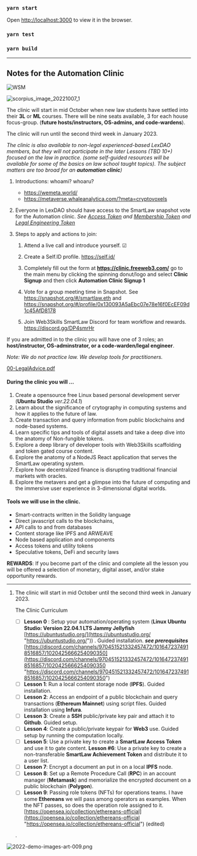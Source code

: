 ### `yarn start`
Open [http://localhost:3000](http://localhost:3000) to view it in the browser.
### `yarn test`
### `yarn build`

-------------
Notes for the Automation Clinic
-------------

![WSM](https://user-images.githubusercontent.com/32429716/194555966-3ff70653-d55d-4abd-a099-c16bf28ab3b2.gif)



![scorpius_image_20221007_1](https://user-images.githubusercontent.com/32429716/194557032-3c300596-77a4-44d9-837c-c66627377907.png)

The clinic will start in mid October when new law students have settled into their **3L** or **ML** courses. There will be nine seats available, 3 for each house focus-group. (**future hosts/instructors, OS-admins, and code-wardens**). 

The clinic will run until the second third week in January 2023.
    
*The clinic is also available to non-legal experienced-based LexDAO members, but they will not participate in the later Lessons (TBD 10+) focused on the law in practice. (some self-guided resources will be available for some of the basics on law school taught topics). The subject matters are too broad for an **automation clinic**)*


1. Introductions: whoami? whoaru?
    * https://wemeta.world/
    * https://metaverse.whaleanalytica.com/?meta=cryptovoxels


3. Everyone in LexDAO should have access to the SmartLaw snapshot vote for the Automation clinic. *See [Access Token]((https://opensea.io/assets/matic/0xa77e11b845e31e2c24ddc004fb8f93759c097274/496925736968920592695302422083945832576479845996267831971701744113549326)) and [Membership Token]((https://opensea.io/assets/matic/0x9378f978c691f0247dd75f5efa4c77efb31b26c6/41)) and [Legal Engineering Token]((https://opensea.io/assets/ethereum/0x7106bb3faaa84fff35ed57405d24d47dea6df183/6))* 
4. Steps to apply and actions to join:
	1. Attend a live call and introduce yourself. ☑
	2. Create a Self.ID profile. https://self.id/
	3. Completely fill out the form at **https://clinic.freeweb3.com/** go to the main menu by clicking the spinning donut/logo and select **Clinic Signup** and then click **Automation Clinic Signup 1**
	4. Vote for a group meeting time in Snapshot. See https://snapshot.org/#/smartlaw.eth and  https://snapshot.org/#/profile/0x130093A5aEbc07e78e16f0EcEF09d1c45AfD8178

	5. Join Web3Skills SmartLaw Discord for team workflow and rewards. https://discord.gg/DP4smrHr

If you are admitted in to the clinic you will have one of 3 roles; an **host/instructor, OS-adminstrator, or a code-warden/legal engineer**. 

*Note: We do not practice law. We develop tools for practitioners.*  

[00-LegalAdvice.pdf](https://github.com/wl-uiux/smartlaw-dashboard/files/9733975/00-LegalAdvice.pdf)


#### During the clinic you will ...
1. Create a opensource free Linux based personal development server (**Ubuntu Studio** *ver.22.04.1*)
2. Learn about the significance of crytography in computing systems and how it applies to the future of law.
3. Create transaction and query information from public blockchains and node-based systems.
4. Learn specific tips and tools of digital assets and take a deep dive into the anatomy of Non-fungible tokens.
5. Explore a deep library of developer tools with Web3Skills scaffolding and token gated course content.
6. Explore the anatomy of a  NodeJS React application that serves the SmartLaw operating system.
7. Explore how decentralized finance is disrupting traditional financial markets with oracles.
8. Explore the metavers and get a glimpse into the future of computing and the immersive user experience in 3-dimensional digital worlds. 



#### Tools we will use in the clinic.
* Smart-contracts written in the Solidity language
* Direct javascript calls to the blockchains,
* API calls to and from databases
* Content storage like IPFS and ARWEAVE
* Node based application and components
* Access tokens and utility tokens
* Speculative tokens, DeFi and security laws


**REWARDS**: If you become part of the clinic and complete all the lesson you will be offered a selection of monetary, digital asset, and/or stake opportunity rewards.

---- 
1.  The clinic will start in mid October until the second third week in January 2023.
    
    The Clinic Curriculum
    
	 - [ ] **Lesson 0** : Setup your automation/operating system (**Linux Ubuntu Studio: Version 22.04.1 LTS Jammy Jellyfish** [https://ubuntustudio.org/](https://ubuntustudio.org/ "https://ubuntustudio.org/")) . Guided installation. _**see prerequisites**_ [https://discord.com/channels/970451521332457472/1016472374918516857/1020425666254090350](https://discord.com/channels/970451521332457472/1016472374918516857/1020425666254090350 "https://discord.com/channels/970451521332457472/1016472374918516857/1020425666254090350")  
	 - [ ] **Lesson 1**: Run a local content storage node (**IPFS**). Guided installation. 
	 - [ ] **Lesson 2**: Access an endpoint of a public blockchain and query transactions (**Ethereum Mainnet**) using script files. Guided installation using **Infura**. 
	 - [ ] **Lesson 3**: Create a **SSH** public/private key pair and attach it to **Github**. Guided setup. 
	 - [ ] **Lesson 4**: Create a public/private keypair for **Web3** use. Guided setup by running the computation locally. 
	 - [ ] **Lesson 5**: Use a private key to create a **SmartLaw Access Token** and use it to gate content. **Lesson #6**: Use a private key to create a non-transferable **SmartLaw Achievement Token** and distribute it to a user list. 
	 - [ ] **Lesson 7**: Encrypt a document an put in on a local **IPFS** node. 
	 - [ ] **Lesson 8**: Set up a Remote Procedure Call (**RPC**) in an account manager (**Metamask**) and memorialize the encrypted document on a public blockchain (**Polygon**). 
	 - [ ] **Lesson 9**: Passing role tokens (NFTs) for operations teams. I have some **Ethereans** we will pass among operators as examples. When the NFT passes, so does the operation role assigned to it. [https://opensea.io/collection/ethereans-official](https://opensea.io/collection/ethereans-official "https://opensea.io/collection/ethereans-official") (edited)
	 
	 .


![2022-demo-images-art-009.png](https://freeweb3.infura-ipfs.io/ipfs/QmNSPfxk74PMbAXmH5yZNu4ZeYLGoXwNXrERfT8Y4iZzxh/)

